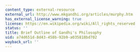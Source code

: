 ```yaml
---
content_type: external-resource
external_url: http://www.mkgandhi.org/articles/murphy.htm
has_external_license_warning: true
license: https://en.wikipedia.org/wiki/All_rights_reserved
status: ''
title: Brief Outline of Gandhi's Philosophy
uid: a74d651d-8d43-458b-92b9-a035818bd702
wayback_url: ''
---
```

